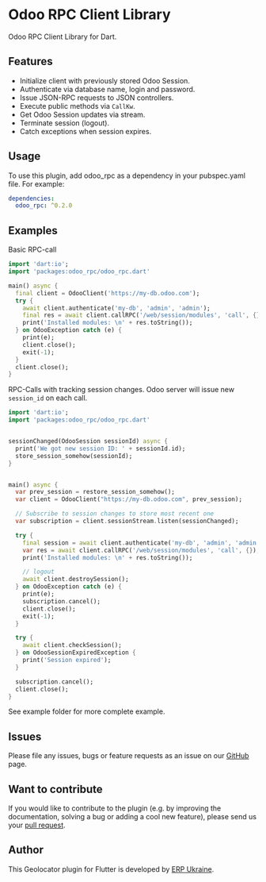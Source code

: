 # Odoo RPC Client Library

Odoo RPC Client Library for Dart.

## Features

- Initialize client with previously stored Odoo Session.
- Authenticate via database name, login and password.
- Issue JSON-RPC requests to JSON controllers.
- Execute public methods via `CallKw`.
- Get Odoo Session updates via stream.
- Terminate session (logout).
- Catch exceptions when session expires.

## Usage

To use this plugin, add odoo_rpc as a dependency in your pubspec.yaml file. For example:

```yaml
dependencies:
  odoo_rpc: ^0.2.0
```

## Examples

Basic RPC-call

```dart
import 'dart:io';
import 'packages:odoo_rpc/odoo_rpc.dart'

main() async {
  final client = OdooClient('https://my-db.odoo.com');
  try {
    await client.authenticate('my-db', 'admin', 'admin');
    final res = await client.callRPC('/web/session/modules', 'call', {});
    print('Installed modules: \n' + res.toString());
  } on OdooException catch (e) {
    print(e);
    client.close();
    exit(-1);
  }
  client.close();
}
```

RPC-Calls with tracking session changes. Odoo server will issue new `session_id` on each call.

```dart
import 'dart:io';
import 'packages:odoo_rpc/odoo_rpc.dart'


sessionChanged(OdooSession sessionId) async {
  print('We got new session ID: ' + sessionId.id);
  store_session_somehow(sessionId);
}


main() async {
  var prev_session = restore_session_somehow();
  var client = OdooClient("https://my-db.odoo.com", prev_session);

  // Subscribe to session changes to store most recent one
  var subscription = client.sessionStream.listen(sessionChanged);

  try {
    final session = await client.authenticate('my-db', 'admin', 'admin');
    var res = await client.callRPC('/web/session/modules', 'call', {});
    print('Installed modules: \n' + res.toString());

    // logout
    await client.destroySession();
  } on OdooException catch (e) {
    print(e);
    subscription.cancel();
    client.close();
    exit(-1);
  }

  try {
    await client.checkSession();
  } on OdooSessionExpiredException {
    print('Session expired');
  }

  subscription.cancel();
  client.close();
}
```

See example folder for more complete example.

## Issues

Please file any issues, bugs or feature requests as an issue on our [GitHub](https://github.com/ERP-Ukraine/odoo-rpc-dart/issues) page.

## Want to contribute

If you would like to contribute to the plugin (e.g. by improving the documentation, solving a bug or adding a cool new feature), please send us your [pull request](https://github.com/ERP-Ukraine/odoo-rpc-dart/pulls).

## Author

This Geolocator plugin for Flutter is developed by [ERP Ukraine](https://erp.co.ua).
